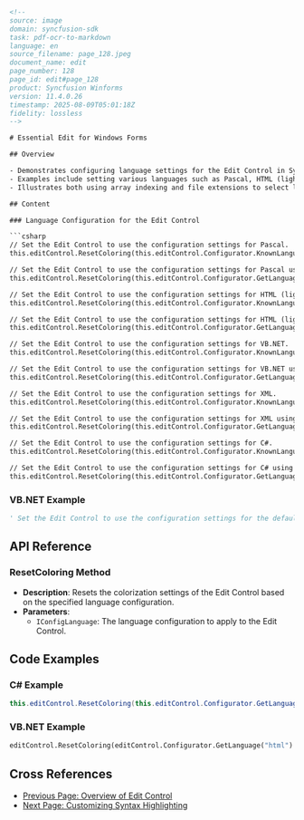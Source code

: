 ```html
<!--
source: image
domain: syncfusion-sdk
task: pdf-ocr-to-markdown
language: en
source_filename: page_128.jpeg
document_name: edit
page_number: 128
page_id: edit#page_128
product: Syncfusion Winforms
version: 11.4.0.26
timestamp: 2025-08-09T05:01:18Z
fidelity: lossless
-->

# Essential Edit for Windows Forms

## Overview

- Demonstrates configuring language settings for the Edit Control in Syncfusion WinForms.
- Examples include setting various languages such as Pascal, HTML (light), VB.NET, XML, and C#.
- Illustrates both using array indexing and file extensions to select languages.

## Content

### Language Configuration for the Edit Control

```csharp
// Set the Edit Control to use the configuration settings for Pascal.
this.editControl.ResetColoring(this.editControl.Configurator.KnownLanguages[2] as IConfigLanguage);

// Set the Edit Control to use the configuration settings for Pascal using the file extension.
this.editControl.ResetColoring(this.editControl.Configurator.GetLanguage("pas") as IConfigLanguage);

// Set the Edit Control to use the configuration settings for HTML (light).
this.editControl.ResetColoring(this.editControl.Configurator.KnownLanguages[3] as IConfigLanguage);

// Set the Edit Control to use the configuration settings for HTML (light) using the file extension.
this.editControl.ResetColoring(this.editControl.Configurator.GetLanguage("html") as IConfigLanguage);

// Set the Edit Control to use the configuration settings for VB.NET.
this.editControl.ResetColoring(this.editControl.Configurator.KnownLanguages[4] as IConfigLanguage);

// Set the Edit Control to use the configuration settings for VB.NET using the file extension.
this.editControl.ResetColoring(this.editControl.Configurator.GetLanguage("vb") as IConfigLanguage);

// Set the Edit Control to use the configuration settings for XML.
this.editControl.ResetColoring(this.editControl.Configurator.KnownLanguages[5] as IConfigLanguage);

// Set the Edit Control to use the configuration settings for XML using the file extension.
this.editControl.ResetColoring(this.editControl.Configurator.GetLanguage("xml") as IConfigLanguage);

// Set the Edit Control to use the configuration settings for C#.
this.editControl.ResetColoring(this.editControl.Configurator.KnownLanguages[6] as IConfigLanguage);

// Set the Edit Control to use the configuration settings for C# using the file extension.
this.editControl.ResetColoring(this.editControl.Configurator.GetLanguage("cs") as IConfigLanguage);
```

### VB.NET Example

```vb
' Set the Edit Control to use the configuration settings for the default
```

## API Reference

### ResetColoring Method

- **Description**: Resets the colorization settings of the Edit Control based on the specified language configuration.
- **Parameters**:
  - `IConfigLanguage`: The language configuration to apply to the Edit Control.

## Code Examples

### C# Example

```csharp
this.editControl.ResetColoring(this.editControl.Configurator.GetLanguage("html") as IConfigLanguage);
```

### VB.NET Example

```vb
editControl.ResetColoring(editControl.Configurator.GetLanguage("html") as IConfigLanguage)
```

## Cross References

- [Previous Page: Overview of Edit Control](#overview)
- [Next Page: Customizing Syntax Highlighting](#customizing-syntax-highlighting)

<!-- tags: [Syncfusion, WinForms, EditControl, LanguageConfiguration, KnownLanguages, FileExtensions] keywords: [resetcoloring, configlanguage, syntaxhighlighting, configurationsettings, html, vbnet, xml, csharp, languageconfigurator] -->
```